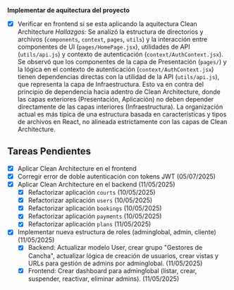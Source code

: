 **Implementar de aquitectura del proyecto**
   - [x] Verificar en frontend si se esta aplicando la aquitectura Clean Architecture 
     *Hallazgos:* Se analizó la estructura de directorios y archivos (`components`, `context`, `pages`, `utils`) y la interacción entre componentes de UI (`pages/HomePage.jsx`), utilidades de API (`utils/api.js`) y contexto de autenticación (`context/AuthContext.jsx`). Se observó que los componentes de la capa de Presentación (`pages/`) y la lógica en el contexto de autenticación (`context/AuthContext.jsx`) tienen dependencias directas con la utilidad de la API (`utils/api.js`), que representa la capa de Infraestructura. Esto va en contra del principio de dependencia hacia adentro de Clean Architecture, donde las capas exteriores (Presentación, Aplicación) no deben depender directamente de las capas interiores (Infraestructura). La organización actual es más típica de una estructura basada en características y tipos de archivos en React, no alineada estrictamente con las capas de Clean Architecture.

## Tareas Pendientes

- [x] Aplicar Clean Architecture en el frontend
- [x] Corregir error de doble autenticación con tokens JWT (05/07/2025)
- [x] Aplicar Clean Architecture en el backend (11/05/2025)
  - [x] Refactorizar aplicación `courts` (10/05/2025)
  - [x] Refactorizar aplicación `users` (10/05/2025)
  - [x] Refactorizar aplicación `bookings` (10/05/2025)
  - [x] Refactorizar aplicación `payments` (10/05/2025)
  - [x] Refactorizar aplicación `plans` (11/05/2025)
- [x] Implementar nueva estructura de roles (adminglobal, admin, cliente) (11/05/2025)
  - [x] Backend: Actualizar modelo User, crear grupo "Gestores de Cancha", actualizar lógica de creación de usuarios, crear vistas y URLs para gestión de admins por adminglobal. (11/05/2025)
  - [x] Frontend: Crear dashboard para adminglobal (listar, crear, suspender, reactivar, eliminar admins). (11/05/2025)
